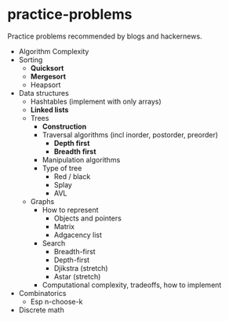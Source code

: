 practice-problems
=================

Practice problems recommended by blogs and hackernews.

* Algorithm Complexity
* Sorting
    * **Quicksort**
    * **Mergesort**
    * Heapsort
* Data structures
    * Hashtables (implement with only arrays) 
    * **Linked lists**
    * Trees
        * **Construction**
        * Traversal algorithms (incl inorder, postorder, preorder)
            * **Depth first**
            * **Breadth first**
        * Manipulation algorithms
        * Type of tree
            * Red / black
            * Splay
            * AVL
    * Graphs
        * How to represent
            * Objects and pointers
            * Matrix
            * Adgacency list
        * Search
            * Breadth-first
            * Depth-first
            * Djikstra (stretch)
            * Astar (stretch)
        * Computational complexity, tradeoffs, how to implement
* Combinatorics
    * Esp n-choose-k
* Discrete math
